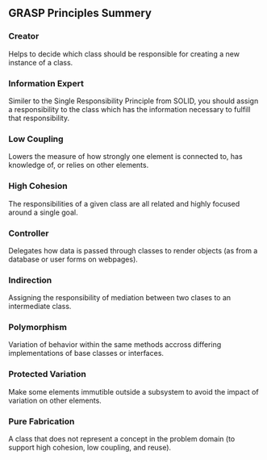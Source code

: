 ## GRASP Principles Summery

### Creator
Helps to decide which class should be responsible for creating a new instance of a class.

### Information Expert
Similer to the Single Responsibility Principle from SOLID, you should assign a responsibility to the class which has the information necessary to fulfill that responsibility.

### Low Coupling
Lowers the measure of how strongly one element is connected to, has knowledge of, or relies on other elements. 

### High Cohesion
The responsibilities of a given class are all related and highly focused around a single goal.

### Controller
Delegates how data is passed through classes to render objects (as from a database or user forms on webpages).

### Indirection
Assigning the responsibility of mediation between two clases to an intermediate class.

### Polymorphism
Variation of behavior within the same methods accross differing implementations of base classes or interfaces.

### Protected Variation
Make some elements immutible outside a subsystem to avoid the impact of variation on other elements.

### Pure Fabrication
A class that does not represent a concept in the problem domain (to support high cohesion, low coupling, and reuse).
